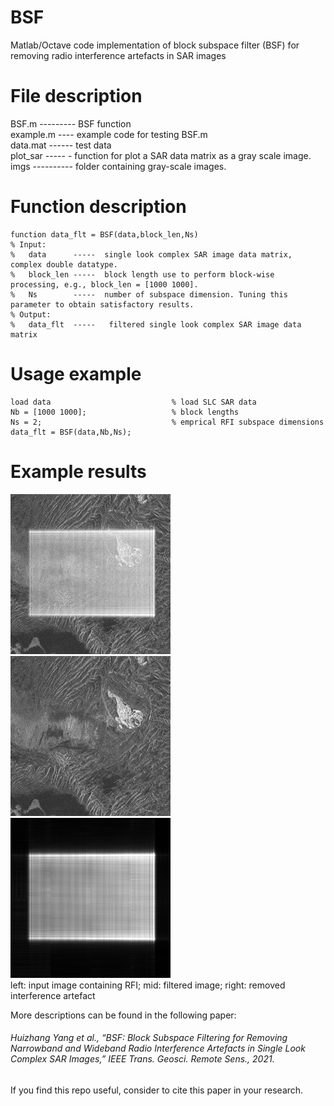 # BSF
Matlab/Octave code implementation of block subspace filter (BSF) for removing radio interference artefacts in SAR images

# File description
BSF.m --------- BSF function   
example.m ---- example code for testing BSF.m   
data.mat ------ test data   
plot_sar ----- - function for plot a SAR data matrix as a gray scale image.    
imgs ---------- folder containing gray-scale images.

# Function description
```
function data_flt = BSF(data,block_len,Ns)     
% Input:     
%   data      -----  single look complex SAR image data matrix, complex double datatype.     
%   block_len -----  block length use to perform block-wise processing, e.g., block_len = [1000 1000].
%   Ns        -----  number of subspace dimension. Tuning this parameter to obtain satisfactory results.
% Output:
%   data_flt  -----   filtered single look complex SAR image data matrix
```

# Usage example
```
load data                           % load SLC SAR data
Nb = [1000 1000];                   % block lengths
Ns = 2;                             % emprical RFI subspace dimensions
data_flt = BSF(data,Nb,Ns);   
```
# Example results
<img src="imgs/input.jpg" width=256 height=256 /> <img src="imgs/output.jpg" width=256 height=256 /> <img src="imgs/res.jpg" width=256 height=256 />   
left: input image containing RFI;                       mid: filtered image;                              right: removed interference artefact

More descriptions can be found in the following paper:    
###### Huizhang Yang et al., “BSF: Block Subspace Filtering for Removing Narrowband and Wideband Radio Interference Artefacts in Single Look Complex SAR Images,” IEEE Trans. Geosci. Remote Sens., 2021.   
If you find this repo useful, consider to cite this paper in your research.   
